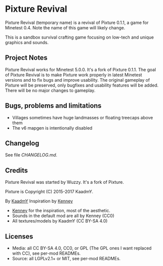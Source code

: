 # Pixture Revival

Pixture Revival (temporary name) is a revival of Pixture 0.1.1, a game
for Minetest 0.4.
Note the name of this game will likely change.

This is a sandbox survival crafting game focusing on low-tech and
unique graphics and sounds.

## Project Notes

Pixture Revival works for Minetest 5.0.0. It's a fork of Pixture 0.1.1.
The goal of Pixture Revival is to make Pixture work properly in
latest Minetest versions and to fix bugs and improve usability.
The original gameplay of Pixture will be preserved, only bugfixes
and usability features will be added.
There will be no major changes to gameplay.

## Bugs, problems and limitations

- Villages sometimes have huge landmasses or floating treecaps above them
- The v6 mapgen is intentionally disabled

## Changelog

See file *CHANGELOG.md*.

## Credits

Pixture Revival was started by Wuzzy. It's a fork of Pixture.

Pixture is Copyright (C) 2015-2017 KaadmY.

By [KaadmY](https://github.com/kaadmy)
Inspiration by [Kenney](http://kenney.nl)

- [Kenney](http://kenney.nl) for the inspiration, most of the aesthetic.
- Sounds in the default mod are all by Kenney (CC0)
- All textures/models by KaadmY (CC BY-SA 4.0)

## Licenses

- Media: all CC BY-SA 4.0, CC0, or GPL (The GPL ones I want replaced with CC),
  see per-mod READMEs.
- Source: all LGPLv2.1+ or MIT, see per-mod READMEs.
